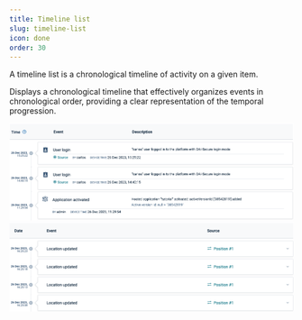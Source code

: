 ```yaml
---
title: Timeline list
slug: timeline-list
icon: done
order: 30
---
```


<!-- markdownlint-disable MD025 -->
<!-- markdownlint-disable MD033 -->

A timeline list is a chronological timeline of activity on a given item.

Displays a chronological timeline that effectively organizes events in chronological order,
providing a clear representation of the temporal progression.
<div class="c8y-example">
  <img src="../../../images/foundations/timeline-audit-logs.png" alt="Timeline audit logs" class="img-responsive m-b-24">
  <img src="../../../images/foundations/timeline-events.png" alt="Timeline events" class="img-responsive">
</div>
